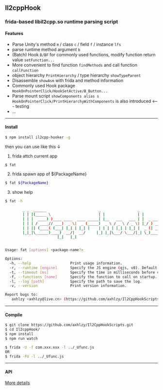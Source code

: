## Il2cppHook

### frida-based libil2cpp.so runtime parsing script
 
#### Features 

- Parse Unity's method `m` / class `c` / field `f` / instance `lfs`
- parse runtime method argument `b`
- (Batch) Hook `B/BF` for commonly used functions, modify function return value `setFunction...`
- More convenient to find function `findMethods` and call function `callFunction`
- object hierarchy `PrintHierarchy` / type hierarchy `showTypeParent`
- Disassemble `showAsm` with frida and method information
- Commonly used Hook package `HookOnPointerClick/HookSetActive/B_Button...`
- Parse mount script `showComponents alias s` `HookOnPointerClick/PrintHierarchyWithComponents` is also introduced <--- testing
- ...

-------

#### Install
```sh
$ npm install il2cpp-hooker -g
```
then you can use like this ↓

1. frida attch current app
```sh
$ fat

```
2. frida spawn app of ${PackageName}
```sh
$ fat ${PackageName}
```

3. show help
```sh
$ fat -h

        _ _  ______                        _                 _
        | | |(_____ \                      | |               | |
        | | |  ____) )____ ____  ____ _____| |__   ___   ___ | |  _ _____  ____
        | | | / ____// ___)  _ \|  _ (_____)  _ \ / _ \ / _ \| |_/ ) ___ |/ ___)
        | | || (____( (___| |_| | |_| |    | | | | |_| | |_| |  _ (| ____| |
        |_|_|\______)____)  __/|  __/     |_| |_|\___/ \___/|_| \_)_____)_|
                        |_|   |_|


Usage: fat [options] <package-name?>

Options:
  -h, --help                  Print usage information.
  -r, --runtime [engine]      Specify the JS engine (qjs, v8). Default: v8
  -t, --timeout [ms]          Specify the time in milliseconds before calling the function.
  -f, --functions [name]      Specify the function to call on startup. example: -f i();getApkInfo();
  -l, --log [path]            Specify the path to save the log.
  -v, --version               Print version information.

Report bugs to:
   axhlzy <axhlzy@live.cn> (https://github.com/axhlzy/Il2CppHookScripts/)
```

-------

#### Compile
```sh
$ git clone https://github.com/axhlzy/Il2CppHookScripts.git
$ cd Il2cppHook/
$ npm install
$ npm run watch

$ frida -U -f com.xxx.xxx -l ../_Ufunc.js
OR
$ frida -FU -l ../_Ufunc.js
```

-------

#### API

[More details](https://github.com/axhlzy/Il2CppHookScripts/wiki)
